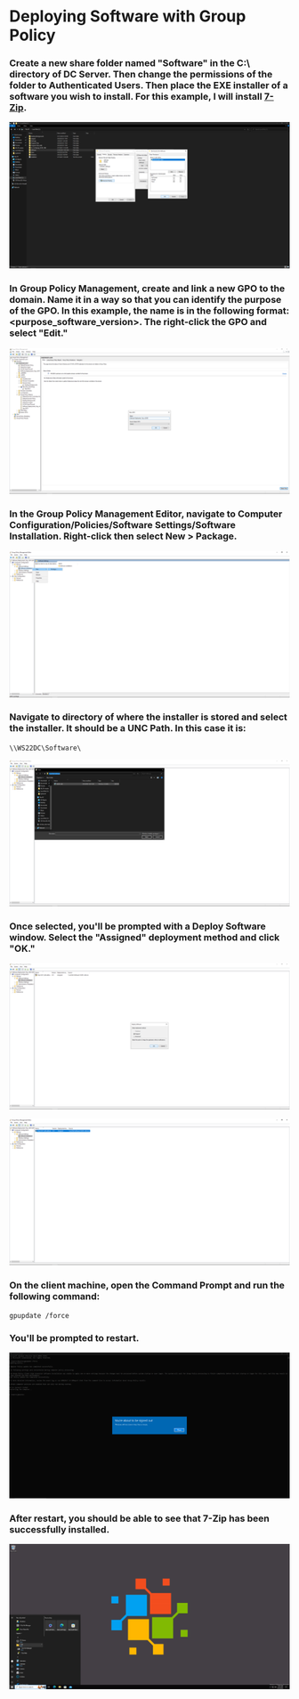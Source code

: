 # Deploying Software with Group Policy

### Create a new share folder named "Software" in the C:\ directory of DC Server. Then change the permissions of the folder to Authenticated Users. Then place the EXE installer of a software you wish to install. For this example, I will install [7-Zip](https://www.7-zip.org/download.html).
![Software_Deployment](https://github.com/whuynhit/ActiveDirectory/blob/main/Managing%20Workstations/Deploying%20Software%20with%20Group%20Policy/sub/1.png)

### In Group Policy Management, create and link a new GPO to the domain. Name it in a way so that you can identify the purpose of the GPO. In this example, the name is in the following format: <purpose_software_version>. The right-click the GPO and select "Edit."
![Software_Deployment](https://github.com/whuynhit/ActiveDirectory/blob/main/Managing%20Workstations/Deploying%20Software%20with%20Group%20Policy/sub/2.png)

### In the Group Policy Management Editor, navigate to Computer Configuration/Policies/Software Settings/Software Installation. Right-click then select New > Package.
![Software_Deployment](https://github.com/whuynhit/ActiveDirectory/blob/main/Managing%20Workstations/Deploying%20Software%20with%20Group%20Policy/sub/3.png)

### Navigate to directory of where the installer is stored and select the installer. It should be a UNC Path. In this case it is:

```
\\WS22DC\Software\
```
![Software_Deployment](https://github.com/whuynhit/ActiveDirectory/blob/main/Managing%20Workstations/Deploying%20Software%20with%20Group%20Policy/sub/4.png)

### Once selected, you'll be prompted with a Deploy Software window. Select the "Assigned" deployment method and click "OK."
![Software_Deployment](https://github.com/whuynhit/ActiveDirectory/blob/main/Managing%20Workstations/Deploying%20Software%20with%20Group%20Policy/sub/5.png)

![Software_Deployment](https://github.com/whuynhit/ActiveDirectory/blob/main/Managing%20Workstations/Deploying%20Software%20with%20Group%20Policy/sub/6.png)

### On the client machine, open the Command Prompt and run the following command:

```
gpupdate /force
```

### You'll be prompted to restart. 
![Software_Deployment](https://github.com/whuynhit/ActiveDirectory/blob/main/Managing%20Workstations/Deploying%20Software%20with%20Group%20Policy/sub/7.png)

### After restart, you should be able to see that 7-Zip has been successfully installed.
![Software_Deployment](https://github.com/whuynhit/ActiveDirectory/blob/main/Managing%20Workstations/Deploying%20Software%20with%20Group%20Policy/sub/8.png)
